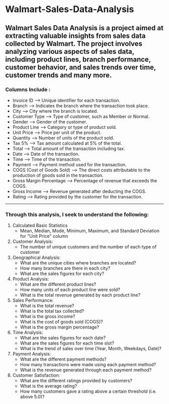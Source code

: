 # Walmart-Sales-Data-Analysis
Walmart Sales Data Analysis is a project aimed at extracting valuable insights from sales data collected by Walmart. The project involves analyzing various aspects of sales data, including product lines, branch performance, customer behavior, and sales trends over time, customer trends and many more.
---
### Columns Include : 
- Invoice ID --> Unique identifier for each transaction.
- Branch --> Indicates the branch where the transaction took place.
- City --> City where the branch is located.
- Customer Type --> Type of customer, such as Member or Normal.
- Gender --> Gender of the customer.
- Product Line --> Category or type of product sold.
- Unit Price --> Price per unit of the product.
- Quantity --> Number of units of the product sold.
- Tax 5% --> Tax amount calculated at 5% of the total.
- Total --> Total amount of the transaction including tax.
- Date --> Date of the transaction.
- Time --> Time of the transaction.
- Payment --> Payment method used for the transaction.
- COGS (Cost of Goods Sold) --> The direct costs attributable to the production of goods sold in the transaction.
- Gross Margin Percentage --> Percentage of revenue that exceeds the COGS.
- Gross Income --> Revenue generated after deducting the COGS.
- Rating --> Rating provided by the customer for the transaction.
---
### Through this analysis, I seek to understand the following:
1. Calculated Basic Statistics
    - Mean, Median, Mode, Minimum, Maximum, and Standard Deviation for "Unit Price" column
2. Customer Analysis:
    - The number of unique customers and the number of each type of customer
3. Geographical Analysis:
    - What are the unique cities where branches are located?
    - How many branches are there in each city?
    - What are the sales figures for each city?
4. Product Analysis:
    - What are the different product lines?
    - How many units of each product line were sold?
    - What is the total revenue generated by each product line?
5. Sales Performance:
    - What is the total revenue?
    - What is the total tax collected?
    - What is the gross income?
    - What is the cost of goods sold (COGS)?
    - What is the gross margin percentage?
6. Time Analysis:
    - What are the sales figures for each date?
    - What are the sales figures for each time slot?
    - What is the trend of sales over time (Year, Month, Weekdays, Date)?
7. Payment Analysis:
    - What are the different payment methods?
    - How many transactions were made using each payment method?
    - What is the revenue generated through each payment method?
8. Customer Satisfaction:
    - What are the different ratings provided by customers?
    - What is the average rating?
    - How many customers gave a rating above a certain threshold (i.e. above 5.0)?
